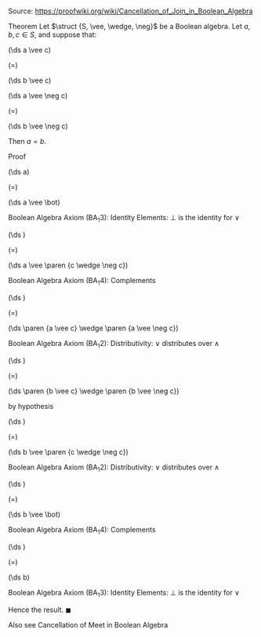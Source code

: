 # 

Source: https://proofwiki.org/wiki/Cancellation_of_Join_in_Boolean_Algebra

Theorem
Let $\struct {S, \vee, \wedge, \neg}$ be a Boolean algebra.
Let $a, b, c \in S$, and suppose that:














\(\ds a \vee c\)

\(=\)







\(\ds b \vee c\)




















\(\ds a \vee \neg c\)

\(=\)







\(\ds b \vee \neg c\)










Then $a = b$.


Proof













\(\ds a\)

\(=\)







\(\ds a \vee \bot\)





Boolean Algebra Axiom $(\text {BA}_1 3)$: Identity Elements: $\bot$ is the identity for $\vee$














\(\ds \)

\(=\)







\(\ds a \vee \paren {c \wedge \neg c}\)





Boolean Algebra Axiom $(\text {BA}_1 4)$: Complements














\(\ds \)

\(=\)







\(\ds \paren {a \vee c} \wedge \paren {a \vee \neg c}\)





Boolean Algebra Axiom $(\text {BA}_1 2)$: Distributivity: $\vee$ distributes over $\wedge$














\(\ds \)

\(=\)







\(\ds \paren {b \vee c} \wedge \paren {b \vee \neg c}\)





by hypothesis














\(\ds \)

\(=\)







\(\ds b \vee \paren {c \wedge \neg c}\)





Boolean Algebra Axiom $(\text {BA}_1 2)$: Distributivity: $\vee$ distributes over $\wedge$














\(\ds \)

\(=\)







\(\ds b \vee \bot\)





Boolean Algebra Axiom $(\text {BA}_1 4)$: Complements














\(\ds \)

\(=\)







\(\ds b\)





Boolean Algebra Axiom $(\text {BA}_1 3)$: Identity Elements: $\bot$ is the identity for $\vee$



Hence the result.
$\blacksquare$


Also see
Cancellation of Meet in Boolean Algebra




